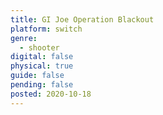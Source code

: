 ```yaml
---
title: GI Joe Operation Blackout
platform: switch
genre:
  - shooter
digital: false
physical: true
guide: false
pending: false
posted: 2020-10-18
---
```

